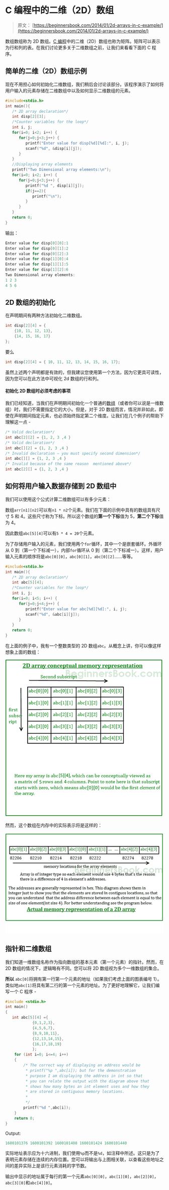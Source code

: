 # C 编程中的二维（2D）数组

> 原文： [https://beginnersbook.com/2014/01/2d-arrays-in-c-example/](https://beginnersbook.com/2014/01/2d-arrays-in-c-example/)

数组数组称为 2D 数组。[C 编程](https://beginnersbook.com/2014/01/c-tutorial-for-beginners-with-examples/)中的二维（2D）数组也称为矩阵。矩阵可以表示为行和列的表。在我们讨论更多关于二维数组之前，让我们来看看下面的 C 程序。

## 简单的二维（2D）数组示例

现在不用担心如何初始化二维数组，我们稍后会讨论该部分。该程序演示了如何将用户输入的元素存储在二维数组中以及如何显示二维数组的元素。

```c
#include<stdio.h>
int main(){
   /* 2D array declaration*/
   int disp[2][3];
   /*Counter variables for the loop*/
   int i, j;
   for(i=0; i<2; i++) {
      for(j=0;j<3;j++) {
         printf("Enter value for disp[%d][%d]:", i, j);
         scanf("%d", &disp[i][j]);
      }
   }
   //Displaying array elements
   printf("Two Dimensional array elements:\n");
   for(i=0; i<2; i++) {
      for(j=0;j<3;j++) {
         printf("%d ", disp[i][j]);
         if(j==2){
            printf("\n");
         }
      }
   }
   return 0;
}
```

输出：

```c
Enter value for disp[0][0]:1
Enter value for disp[0][1]:2
Enter value for disp[0][2]:3
Enter value for disp[1][0]:4
Enter value for disp[1][1]:5
Enter value for disp[1][2]:6
Two Dimensional array elements:
1 2 3 
4 5 6 

```

## 2D 数组的初始化

在声明期间有两种方法初始化二维数组。

```c
int disp[2][4] = {
    {10, 11, 12, 13},
    {14, 15, 16, 17}
};
```

要么

```c
int disp[2][4] = { 10, 11, 12, 13, 14, 15, 16, 17};
```

虽然上述两个声明都是有效的，但我建议您使用第一个方法，因为它更具可读性，因为您可以在此方法中可视化 2d 数组的行和列。

#### 初始化 2D 数组时必须考虑的事项

我们已经知道，当我们在声明期间初始化一个普通的[数组](https://beginnersbook.com/2014/01/c-arrays-example/)（或者你可以说是一维数组）时，我们不需要指定它的大小。但是，对于 2D 数组而言，情况并非如此，即使在声明期间指定元素，也必须始终指定第二个维度。让我们在几个例子的帮助下理解这一点 -

```c
/* Valid declaration*/
int abc[2][2] = {1, 2, 3 ,4 }  
/* Valid declaration*/ 
int abc[][2] = {1, 2, 3 ,4 }  
/* Invalid declaration – you must specify second dimension*/
int abc[][] = {1, 2, 3 ,4 }   
/* Invalid because of the same reason  mentioned above*/
int abc[2][] = {1, 2, 3 ,4 }
```

## 如何将用户输入数据存储到 2D 数组中

我们可以使用这个公式计算二维数组可以有多少元素：

数组`arr[n1][n2]`可以有`n1 * n2`个元素。我们在下面的示例中具有的数组具有尺寸 5 和 4。这些尺寸称为下标。所以这个数组的**第一个下标**值为 5，**第二个下标**值为 4。

因此数组`abc[5][4]`可以有`5 * 4 = 20`个元素。

为了存储用户输入的元素，我们使用两个`for`循环，其中一个是嵌套循环。外循环从 0 到（第一个下标减一），内部`for`循环从 0 到（第二个下标减一）。这样，用户输入元素的顺序将是`abc[0][0]`，`abc[0][1]`，`abc[0][2]`......等等。

```c
#include<stdio.h>
int main(){
   /* 2D array declaration*/
   int abc[5][4];
   /*Counter variables for the loop*/
   int i, j;
   for(i=0; i<5; i++) {
      for(j=0;j<4;j++) {
         printf("Enter value for abc[%d][%d]:", i, j);
         scanf("%d", &abc[i][j]);
      }
   }
   return 0;
}
```

在上面的例子中，我有一个整数类型的 2D 数组`abc`。从概念上讲，你可以像这样想象上面的数组：

![2D-array](img/16c51b63dbef6b319af703ad335cfede.jpg)

然而，这个数组在内存中的实际表示将是这样的：

![memory-2D-diagram](img/39692c60d40f27e0f2285f18a9cc4365.jpg)

## 指针和二维数组

我们知道一维数组名称作为指向数组的基本元素（第一个元素）的指针。然而，在 2D 数组的情况下，逻辑略有不同。您可以将 2D 数组视为多个一维数组的集合。

**所以** `abc[0]`将拥有第一行第一个元素的地址（如果我们考虑上面的图表编号 1）。
类似地`abc[1]`将具有第二行的第一个元素的地址。为了更好地理解它，让我们编写一个 C 程序 -

```c
#include <stdio.h>
int main()
{
   int abc[5][4] ={
            {0,1,2,3},
            {4,5,6,7},
            {8,9,10,11},
            {12,13,14,15},
            {16,17,18,19}
            };
    for (int i=0; i<=4; i++)
    {
        /* The correct way of displaying an address would be
         * printf("%p ",abc[i]); but for the demonstration
         * purpose I am displaying the address in int so that
         * you can relate the output with the diagram above that
         * shows how many bytes an int element uses and how they
         * are stored in contiguous memory locations.
         *
         */
    	printf("%d ",abc[i]);
    }
    return 0;
}

```

Output:

```c
1600101376 1600101392 1600101408 1600101424 1600101440
```

实际地址表示应为十六进制，我们使用`%p`而不是`%d`，如注释中所述。这只是为了表明元素存储在连续的内存位置。您可以将输出与上图相关联，以查看这些地址之间的差异实际上是该行元素消耗的字节数。

输出中显示的地址属于每行的第一个元素`abc[0][0]`，`abc[1][0]`，`abc[2][0]`，`abc[3][0]`和`abc[4][0]`。